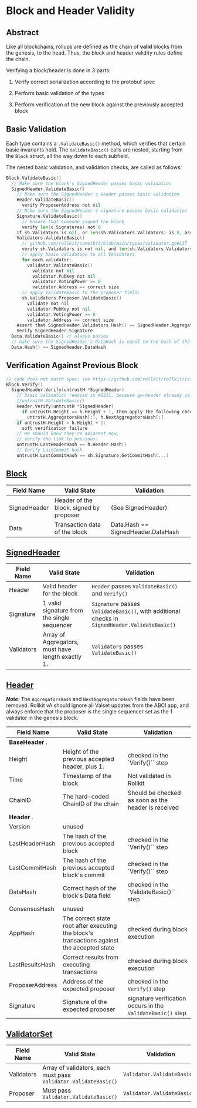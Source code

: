 # Block and Header Validity

## Abstract

Like all blockchains, rollups are defined as the chain of **valid** blocks from the genesis, to the head. Thus, the block and header validity rules define the chain.

Verifying a block/header is done in 3 parts:

1. Verify correct serialization according to the protobuf spec

2. Perform basic validation of the types

3. Perform verification of the new block against the previously accepted block

## Basic Validation

Each type contains a `.ValidateBasic()` method, which verifies that certain basic invariants hold. The `ValidateBasic()` calls are nested, starting from the `Block` struct, all the way down to each subfield.

The nested basic validation, and validation checks, are called as follows:

```go
Block.ValidateBasic()
  // Make sure the block's SignedHeader passes basic validation
  SignedHeader.ValidateBasic()
    // Make sure the SignedHeader's Header passes basic validation
    Header.ValidateBasic()
	  verify ProposerAddress not nil
	// Make sure the SignedHeader's signature passes basic validation
	Signature.ValidateBasic()
	  // Ensure that someone signed the block
	  verify len(c.Signatures) not 0
	If sh.Validators is nil, or len(sh.Validators.Validators) is 0, assume based rollup, pass validation, and skip all remaining checks.
	Validators.ValidateBasic()
	  // github.com/rollkit/cometbft/blob/main/types/validator.go#L37
	  verify sh.Validators is not nil, and len(sh.Validators.Validators) != 0
	  // apply basic validation to all Validators
	  for each validator:
	    validator.ValidateBasic()
		  validate not nil
		  validator.PubKey not nil
		  validator.VotingPower >= 0
		  validator.Address == correct size
	  // apply ValidateBasic to the proposer field:
	  sh.Validators.Proposer.ValidateBasic()
		validate not nil
		validator.PubKey not nil
		validator.VotingPower >= 0
		validator.Address == correct size
    Assert that SignedHeader.Validators.Hash() == SignedHeader.AggregatorsHash
	Verify SignedHeader.Signature
  Data.ValidateBasic() // always passes
  // make sure the SignedHeader's DataHash is equal to the hash of the actual data in the block.
  Data.Hash() == SignedHeader.DataHash
```

## Verification Against Previous Block

```go
// code does not match spec: see https://github.com/rollkit/rollkit/issues/1277
Block.Verify()
  SignedHeader.Verify(untrustH *SignedHeader)
    // basic validation removed in #1231, because go-header already validates it
    //untrustH.ValidateBasic()
	Header.Verify(untrustH *SignedHeader)
	  if untrustH.Height == h.Height + 1, then apply the following check:
	    untrstH.AggregatorsHash[:], h.NextAggregatorsHash[:]
	if untrustH.Height > h.Height + 1:
	  soft verification failure
	// We should know they're adjacent now,
	// verify the link to previous.
	untrustH.LastHeaderHash == h.Header.Hash()
	// Verify LastCommit hash
	untrustH.LastCommitHash == sh.Signature.GetCommitHash(...)

```

## [Block](https://github.com/rollkit/rollkit/blob/main/types/block.go#L26)

| **Field Name** | **Valid State**                         | **Validation**                     |
|----------------|-----------------------------------------|------------------------------------|
| SignedHeader   | Header of the block, signed by proposer | (See SignedHeader)                 |
| Data           | Transaction data of the block           | Data.Hash == SignedHeader.DataHash |

## [SignedHeader](https://github.com/rollkit/rollkit/blob/main/types/signed_header.go#L16)

| **Field Name** | **Valid State**                                                          | **Validation**                                                                              |
|----------------|--------------------------------------------------------------------------|---------------------------------------------------------------------------------------------|
| Header         | Valid header for the block                                               | `Header` passes `ValidateBasic()` and `Verify()`                                            |
| Signature         | 1 valid signature from the single sequencer                      | `Signature` passes `ValidateBasic()`, with additional checks in `SignedHeader.ValidateBasic()` |
| Validators     | Array of Aggregators, must have length exactly 1. | `Validators` passes `ValidateBasic()`                                                       |

## [Header](https://github.com/rollkit/rollkit/blob/main/types/header.go#L39)

***Note***: The `AggregatorsHash` and `NextAggregatorsHash` fields have been removed. Rollkit vA should ignore all Valset updates from the ABCI app, and always enforce that the proposer is the single sequencer set as the 1 validator in the genesis block.

| **Field Name**      | **Valid State**                                                                            | **Validation**                        |
|---------------------|--------------------------------------------------------------------------------------------|---------------------------------------|
| **BaseHeader** .    |                                                                                            |                                       |
| Height              | Height of the previous accepted header, plus 1.                                            | checked in the `Verify()`` step          |
| Time                | Timestamp of the block                                                                     | Not validated in Rollkit              |
| ChainID             | The hard-coded ChainID of the chain                                                        | Should be checked as soon as the header is received |
| **Header** .        |                                                                                            |                                       |
| Version             | unused                                                                                     |                                       |
| LastHeaderHash      | The hash of the previous accepted block                                                    | checked in the `Verify()`` step          |
| LastCommitHash      | The hash of the previous accepted block's commit                                           | checked in the `Verify()`` step          |
| DataHash            | Correct hash of the block's Data field                                                     | checked in the `ValidateBasic()`` step   |
| ConsensusHash       | unused                                                                                     |                                       |
| AppHash             | The correct state root after executing the block's transactions against the accepted state | checked during block execution        |
| LastResultsHash     | Correct results from executing transactions                                                | checked during block execution        |
| ProposerAddress     | Address of the expected proposer                                                           | checked in the `Verify()` step          |
| Signature     | Signature of the expected proposer                                                               | signature verification occurs in the `ValidateBasic()` step          |

## [ValidatorSet](https://github.com/cometbft/cometbft/blob/main/types/validator_set.go#L51)

| **Field Name** | **Valid State**                                                 | **Validation**              |
|--------------|-----------------------------------------------------------------|-----------------------------|
| Validators   | Array of validators, each must pass `Validator.ValidateBasic()` | `Validator.ValidateBasic()` |
| Proposer    | Must pass `Validator.ValidateBasic()`                           | `Validator.ValidateBasic()` |
